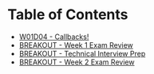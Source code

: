 # Table of Contents

* [W01D04 - Callbacks!](/w01d04)
* [BREAKOUT - Week 1 Exam Review](/breakout-w1-exam)
* [BREAKOUT - Technical Interview Prep](/breakout-ti-prep)
* [BREAKOUT - Week 2 Exam Review](/breakout-w2-exam)

